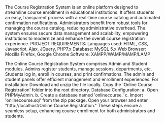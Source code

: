 The Course Registration System is an online platform designed to streamline course enrollment in educational institutions. It offers students an easy, transparent process with a real-time course catalog and automated confirmation notifications. Administrators benefit from robust tools for managing the course catalog, reducing administrative overhead. The system ensures secure data management and scalability, empowering institutions to modernize and enhance the overall course registration experience.
PROJECT REQUIREMENTS:
Languages used: HTML, CSS, Javascript, Ajax, JQuery, PHP7.x
Database: MySQL 5.x
Web Browser: Mozilla Firefox, Google Chrome
Software: XAMPP/WAMP/MAMP/LAMP

The Online Course Registration System comprises Admin and Student modules. Admins register students, manage sessions, departments, etc. Students log in, enroll in courses, and print confirmations. The admin and student panels offer efficient management and enrollment experiences. 
For installation:
Download and unzip the file locally.
Copy the 'Online Course Registration' folder into the root directory.
Database Configuration:
a. Open PHPMyAdmin.
b. Create a database named 'onlinecourse.'
c. Import 'onlinecourse.sql' from the zip package.
Open your browser and enter "http://localhost/Online Course Registration."
These steps ensure a seamless setup, enhancing course enrollment for both administrators and students.
